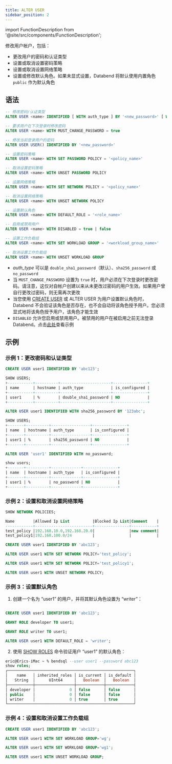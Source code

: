 ```yaml
---
title: ALTER USER
sidebar_position: 2
---
```

import FunctionDescription from '@site/src/components/FunctionDescription';

<FunctionDescription description="引入或更新于： v1.2.566"/>

修改用户帐户，包括：

- 更改用户的密码和认证类型
- 设置或取消设置密码策略
- 设置或取消设置网络策略
- 设置或修改默认角色。如果未显式设置，Databend 将默认使用内置角色 `public` 作为默认角色

## 语法

```sql
-- 修改密码/认证类型
ALTER USER <name> IDENTIFIED [ WITH auth_type ] BY '<new_password>' [ WITH MUST_CHANGE_PASSWORD = true | false ]

-- 要求用户在下次登录时修改密码
ALTER USER <name> WITH MUST_CHANGE_PASSWORD = true

-- 修改当前登录用户的密码
ALTER USER USER() IDENTIFIED BY '<new_password>'

-- 设置密码策略
ALTER USER <name> WITH SET PASSWORD POLICY = '<policy_name>'

-- 取消设置密码策略
ALTER USER <name> WITH UNSET PASSWORD POLICY

-- 设置网络策略
ALTER USER <name> WITH SET NETWORK POLICY = '<policy_name>'

-- 取消设置网络策略
ALTER USER <name> WITH UNSET NETWORK POLICY

-- 设置默认角色
ALTER USER <name> WITH DEFAULT_ROLE = '<role_name>'

-- 启用或禁用用户
ALTER USER <name> WITH DISABLED = true | false

-- 设置工作负载组
ALTER USER <name> WITH SET WORKLOAD GROUP = '<workload_group_name>'

-- 取消设置工作负载组
ALTER USER <name> WITH UNSET WORKLOAD GROUP      
```

- *auth_type* 可以是 `double_sha1_password`（默认）、`sha256_password` 或 `no_password`
- 当 `MUST_CHANGE_PASSWORD` 设置为 `true` 时，用户必须在下次登录时更改密码。请注意，这仅对自帐户创建以来从未更改过密码的用户生效。如果用户曾自行更改过密码，则无需再次更改
- 当您使用 [CREATE USER](01-user-create-user.md) 或 ALTER USER 为用户设置默认角色时，Databend 不会验证该角色是否存在，也不会自动将该角色授予用户。您必须显式地将该角色授予用户，该角色才能生效
- `DISABLED` 允许您启用或禁用用户。被禁用的用户在被启用之前无法登录 Databend。点击[此处](01-user-create-user.md#example-5-creating-user-in-disabled-state)查看示例

## 示例

### 示例 1：更改密码和认证类型

```sql
CREATE USER user1 IDENTIFIED BY 'abc123';

SHOW USERS;
+-----------+----------+----------------------+---------------+
| name      | hostname | auth_type            | is_configured |
+-----------+----------+----------------------+---------------+
| user1     | %        | double_sha1_password | NO            |
+-----------+----------+----------------------+---------------+

ALTER USER user1 IDENTIFIED WITH sha256_password BY '123abc';

SHOW USERS;
+-------+----------+-----------------+---------------+
| name  | hostname | auth_type       | is_configured |
+-------+----------+-----------------+---------------+
| user1 | %        | sha256_password | NO            |
+-------+----------+-----------------+---------------+

ALTER USER 'user1' IDENTIFIED WITH no_password;

show users;
+-------+----------+-------------+---------------+
| name  | hostname | auth_type   | is_configured |
+-------+----------+-------------+---------------+
| user1 | %        | no_password | NO            |
+-------+----------+-------------+---------------+
```

### 示例 2：设置和取消设置网络策略

```sql
SHOW NETWORK POLICIES;

Name        |Allowed Ip List          |Blocked Ip List|Comment    |
------------+-------------------------+---------------+-----------+
test_policy |192.168.10.0,192.168.20.0|               |new comment|
test_policy1|192.168.100.0/24         |               |           |

CREATE USER user1 IDENTIFIED BY 'abc123';

ALTER USER user1 WITH SET NETWORK POLICY='test_policy';

ALTER USER user1 WITH SET NETWORK POLICY='test_policy1';

ALTER USER user1 WITH UNSET NETWORK POLICY;
```

### 示例 3：设置默认角色

1. 创建一个名为 “user1” 的用户，并将其默认角色设置为 “writer”：

```sql title='以 “root” 用户连接：'

CREATE USER user1 IDENTIFIED BY 'abc123';

GRANT ROLE developer TO user1;

GRANT ROLE writer TO user1;

ALTER USER user1 WITH DEFAULT_ROLE = 'writer';
```

2. 使用 [SHOW ROLES](04-user-show-roles.md) 命令验证用户 “user1” 的默认角色：

```sql title='以 “user1” 用户连接：'
eric@Erics-iMac ~ % bendsql --user user1 --password abc123
show roles;
┌───────────────────────────────────────────────────────┐
│    name   │ inherited_roles │ is_current │ is_default │
│   String  │      UInt64     │   Boolean  │   Boolean  │
├───────────┼─────────────────┼────────────┼────────────┤
│ developer │               0 │ false      │ false      │
│ public    │               0 │ false      │ false      │
│ writer    │               0 │ true       │ true       │
└───────────────────────────────────────────────────────┘
```

### 示例 4：设置和取消设置工作负载组

```sql
CREATE USER user1 IDENTIFIED BY 'abc123';

ALTER USER user1 WITH SET WORKLOAD GROUP='wg';

ALTER USER user1 WITH SET WORKLOAD GROUP='wg1';

ALTER USER user1 WITH UNSET WORKLOAD GROUP;
```